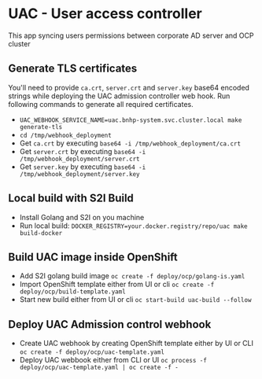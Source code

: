# UAC - User access controller  

This app syncing users permissions between corporate AD server and OCP cluster 

## Generate TLS certificates 
You'll need to provide `ca.crt`, `server.crt` and `server.key` base64 encoded strings while deploying the UAC admission controller web hook. 
Run following commands to generate all required certificates.  
 - `UAC_WEBHOOK_SERVICE_NAME=uac.bnhp-system.svc.cluster.local make generate-tls`
 - `cd /tmp/webhook_deployment` 
 - Get `ca.crt` by executing `base64 -i /tmp/webhook_deployment/ca.crt`
 - Get `server.crt` by executing `base64 -i /tmp/webhook_deployment/server.crt`
 - Get `server.key` by executing `base64 -i /tmp/webhook_deployment/server.key`

## Local build with S2I Build
 - Install Golang and S2I on you machine 
 - Run local build: `DOCKER_REGISTRY=your.docker.registry/repo/uac make build-docker`

## Build UAC image inside OpenShift  
 - Add S2I golang build image `oc create -f deploy/ocp/golang-is.yaml` 
 - Import OpenShift template either from UI or cli `oc create -f deploy/ocp/build-template.yaml`
 - Start new build either from UI or cli `oc start-build uac-build --follow`

## Deploy UAC Admission control webhook 
 - Create UAC webhook by creating OpenShift template either by UI or CLI `oc create -f deploy/ocp/uac-template.yaml`
 - Deploy UAC webbook either from CLI or UI `oc process -f deploy/ocp/uac-template.yaml | oc create -f -`
